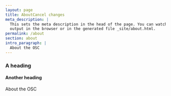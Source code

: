 ```yaml
---
layout: page
title: AboutCancel changes
meta_description: |
  This sets the meta description in the head of the page. You can watch the 
  output in the browser or in the generated file _site/about.html.
permalink: /about
section: about
intro_paragraph: |
  About the OSC
---
```

### A heading

#### Another heading

About the OSC
